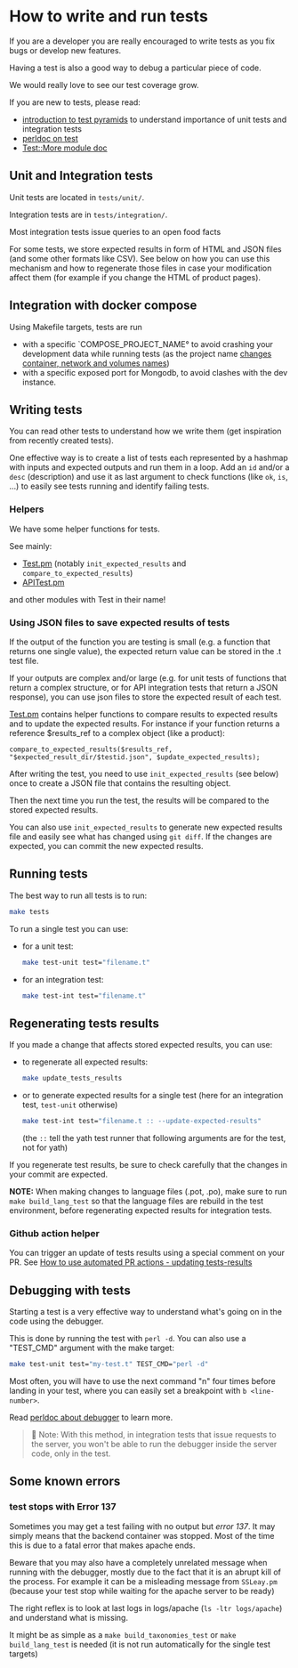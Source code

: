 # How to write and run tests

If you are a developer you are really encouraged to write tests as you fix bugs or develop new features.

Having a test is also a good way to debug a particular piece of code.

We would really love to see our test coverage grow.

If you are new to tests, please read:
- [introduction to test pyramids](https://automationstepbystep.com/2020/05/02/what-is-a-test-pyramid/) to understand importance of unit tests and integration tests
- [perldoc on test](https://perldoc.perl.org/Test)
- [Test::More module doc](https://perldoc.perl.org/Test::More)


## Unit and Integration tests

Unit tests are located in `tests/unit/`.

Integration tests are in `tests/integration/`.

Most integration tests issue queries to an open food facts

For some tests, we store expected results in form of HTML and JSON files (and some other formats like CSV).
See below on how you can use this mechanism and how to regenerate those files in case your modification affect them
(for example if you change the HTML of product pages).

## Integration with docker compose

Using Makefile targets, tests are run
* with a specific `COMPOSE_PROJECT_NAME° to avoid crashing your development data while running tests (as the project name [changes container, network and volumes names](https://docs.docker.com/compose/environment-variables/envvars/#compose_project_name))
* with a specific exposed port for Mongodb, to avoid clashes with the dev instance.

## Writing tests

You can read other tests to understand how we write them (get inspiration from recently created tests).

One effective way is to create a list of tests each represented by a hashmap with inputs and expected outputs and run them in a loop. Add an `id` and/or a `desc` (description) and use it as last argument to check functions (like `ok`, `is`, …) to easily see tests running and identify failing tests.

### Helpers

We have some helper functions for tests.

See mainly:
* [Test.pm](https://openfoodfacts.github.io/openfoodfacts-server/dev/ref-perl-pod/ProductOpener/Test.html) (notably `init_expected_results` and `compare_to_expected_results`)
* [APITest.pm](https://openfoodfacts.github.io/openfoodfacts-server/dev/ref-perl-pod/ProductOpener/APITest.html)

and other modules with Test in their name!


### Using JSON files to save expected results of tests

If the output of the function you are testing is small (e.g. a function that returns one single value), the expected return value can be stored in the .t test file.

If your outputs are complex and/or large (e.g. for unit tests of functions that return a complex structure, or for API integration tests that return a JSON response), you can use json files to store the expected result of each test.

[Test.pm](https://openfoodfacts.github.io/openfoodfacts-server/dev/ref-perl-pod/ProductOpener/Test.html) contains helper functions to compare results to expected results and to update the expected results. For instance if your function returns a reference $results_ref to a complex object (like a product):

`compare_to_expected_results($results_ref, "$expected_result_dir/$testid.json", $update_expected_results);`

After writing the test, you need to use `init_expected_results` (see below) once to create a JSON file that contains the resulting object.

Then the next time you run the test, the results will be compared to the stored expected results.

You can also use `init_expected_results` to generate new expected results file and easily see what has changed using `git diff`. If the changes are expected, you can commit the new expected results.


## Running tests

The best way to run all tests is to run:

```bash
make tests
```

To run a single test you can use:

* for a unit test:
   ```bash
   make test-unit test="filename.t"
   ```
* for an integration test:
   ```bash
   make test-int test="filename.t"
   ```
## Regenerating tests results

If you made a change that affects stored expected results, you can use:

* to regenerate all expected results:
  ```bash
  make update_tests_results
  ```
* or to generate expected results for a single test
  (here for an integration test, `test-unit` otherwise)
  ```bash
  make test-int test="filename.t :: --update-expected-results"
  ```
  (the `::` tell the yath test runner that following arguments are for the test, not for yath)

If you regenerate test results, be sure to check carefully that the changes in your commit are expected.

**NOTE:** When making changes to language files (.pot, .po), make sure to run `make build_lang_test` so that the language files are rebuild in the test environment, before regenerating expected results for integration tests.

### Github action helper

You can trigger an update of tests results using a special comment on your PR.
See [How to use automated PR actions - updating tests-results](./how-to-use-automated-pr-actions.md#updating-tests-results)

## Debugging with tests

Starting a test is a very effective way to understand what's going on in the code using the debugger.

This is done by running the test with `perl -d`.
You can also use a "TEST_CMD" argument with the make target:

```bash
make test-unit test="my-test.t" TEST_CMD="perl -d"
```

Most often, you will have to use the next command "n" four times before landing in your test, where you can easily set a breakpoint with `b <line-number>`.

Read [perldoc about debugger](https://perldoc.perl.org/perldebug) to learn more.


> :pencil: Note: With this method, in integration tests that issue requests to the server, you won't be able to run the debugger inside the server code, only in the test.

## Some known errors

### test stops with Error 137

Sometimes you may get a test failing with no output but *error 137*.
It may simply means that the backend container was stopped.
Most of the time this is due to a fatal error that makes apache ends.

Beware that you may also have a completely unrelated message when running with the debugger,
mostly due to the fact that it is an abrupt kill of the process.
For example it can be a misleading message from `SSLeay.pm`
(because your test stop while waiting for the apache server to be ready)

The right reflex is to look at last logs in logs/apache (`ls -ltr logs/apache`)
and understand what is missing.

It might be as simple as a  `make build_taxonomies_test` or `make build_lang_test` is needed
(it is not run automatically for the single test targets)